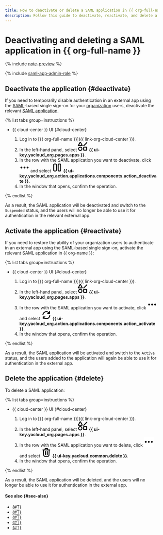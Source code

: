 ```yaml
---
title: How to deactivate or delete a SAML application in {{ org-full-name }}
description: Follow this guide to deactivate, reactivate, and delete a SAML application in {{ org-name }}.
---
```


# Deactivating and deleting a SAML application in {{ org-full-name }}

{% include [note-preview](../../../_includes/note-preview.md) %}

{% include [saml-app-admin-role](../../../_includes/organization/saml-app-admin-role.md) %}

## Deactivate the application {#deactivate}

If you need to temporarily disable authentication in an external app using the [SAML](https://en.wikipedia.org/wiki/Security_Assertion_Markup_Language)-based single sign-on for your [organization](../../concepts/organization.md) users, deactivate the relevant [SAML application](../../concepts/applications.md#saml).

{% list tabs group=instructions %}

- {{ cloud-center }} UI {#cloud-center}

  1. Log in to [{{ org-full-name }}]({{ link-org-cloud-center }}).
  1. In the left-hand panel, select ![shapes-4](../../../_assets/console-icons/shapes-4.svg) **{{ ui-key.yacloud_org.pages.apps }}**.
  1. In the row with the SAML application you want to deactivate, click ![ellipsis](../../../_assets/console-icons/ellipsis.svg) and select ![pause](../../../_assets/console-icons/pause.svg) **{{ ui-key.yacloud_org.action.applications.components.action_deactivate }}**.
  1. In the window that opens, confirm the operation.

{% endlist %}

As a result, the SAML application will be deactivated and switch to the `Suspended` status, and the users will no longer be able to use it for authentication in the relevant external app.

## Activate the application {#reactivate}

If you need to restore the ability of your organization users to authenticate in an external app using the SAML-based single sign-on, activate the relevant SAML application in {{ org-name }}:

{% list tabs group=instructions %}

- {{ cloud-center }} UI {#cloud-center}

  1. Log in to [{{ org-full-name }}]({{ link-org-cloud-center }}).
  1. In the left-hand panel, select ![shapes-4](../../../_assets/console-icons/shapes-4.svg) **{{ ui-key.yacloud_org.pages.apps }}**.
  1. In the row with the SAML application you want to activate, click ![ellipsis](../../../_assets/console-icons/ellipsis.svg) and select ![arrows-rotate-right](../../../_assets/console-icons/arrows-rotate-right.svg) **{{ ui-key.yacloud_org.action.applications.components.action_activate }}**.
  1. In the window that opens, confirm the operation.

{% endlist %}

As a result, the SAML application will be activated and switch to the `Active` status, and the users added to the application will again be able to use it for authentication in the external app.

## Delete the application {#delete}

To delete a SAML application:

{% list tabs group=instructions %}

- {{ cloud-center }} UI {#cloud-center}

  1. Log in to [{{ org-full-name }}]({{ link-org-cloud-center }}).
  1. In the left-hand panel, select ![shapes-4](../../../_assets/console-icons/shapes-4.svg) **{{ ui-key.yacloud_org.pages.apps }}**.
  1. In the row with the SAML application you want to delete, click ![ellipsis](../../../_assets/console-icons/ellipsis.svg) and select ![trash-bin](../../../_assets/console-icons/trash-bin.svg) **{{ ui-key.yacloud.common.delete }}**.
  1. In the window that opens, confirm the operation.

{% endlist %}

As a result, the SAML application will be deleted, and the users will no longer be able to use it for authentication in the external app.

#### See also {#see-also}

* [{#T}](./saml-create.md)
* [{#T}](./saml-update.md)
* [{#T}](../add-account.md)
* [{#T}](../../concepts/applications.md)
* [{#T}](../manage-groups.md)